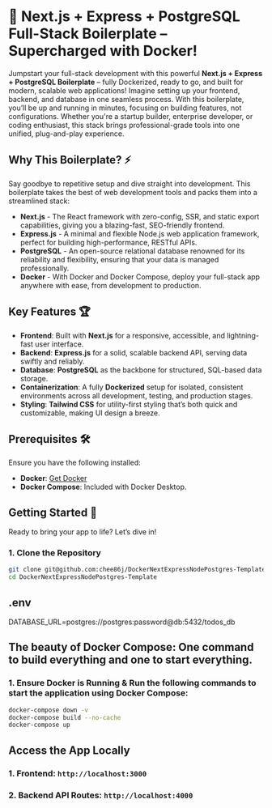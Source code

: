 # 🚀 Next.js + Express + PostgreSQL Full-Stack Boilerplate – Supercharged with Docker!

Jumpstart your full-stack development with this powerful **Next.js + Express + PostgreSQL Boilerplate** – fully Dockerized, ready to go, and built for modern, scalable web applications! Imagine setting up your frontend, backend, and database in one seamless process. With this boilerplate, you’ll be up and running in minutes, focusing on building features, not configurations. Whether you're a startup builder, enterprise developer, or coding enthusiast, this stack brings professional-grade tools into one unified, plug-and-play experience.

## Why This Boilerplate? ⚡

Say goodbye to repetitive setup and dive straight into development. This boilerplate takes the best of web development tools and packs them into a streamlined stack:
- **Next.js** - The React framework with zero-config, SSR, and static export capabilities, giving you a blazing-fast, SEO-friendly frontend.
- **Express.js** - A minimal and flexible Node.js web application framework, perfect for building high-performance, RESTful APIs.
- **PostgreSQL** - An open-source relational database renowned for its reliability and flexibility, ensuring that your data is managed professionally.
- **Docker** - With Docker and Docker Compose, deploy your full-stack app anywhere with ease, from development to production.

## Key Features 🏆

- **Frontend**: Built with **Next.js** for a responsive, accessible, and lightning-fast user interface.
- **Backend**: **Express.js** for a solid, scalable backend API, serving data swiftly and reliably.
- **Database**: **PostgreSQL** as the backbone for structured, SQL-based data storage.
- **Containerization**: A fully **Dockerized** setup for isolated, consistent environments across all development, testing, and production stages.
- **Styling**: **Tailwind CSS** for utility-first styling that’s both quick and customizable, making UI design a breeze.

## Prerequisites 🛠

Ensure you have the following installed:
- **Docker**: [Get Docker](https://www.docker.com/products/docker-desktop)
- **Docker Compose**: Included with Docker Desktop.

## Getting Started 🚀

Ready to bring your app to life? Let’s dive in!

### 1. Clone the Repository

```bash
git clone git@github.com:chee86j/DockerNextExpressNodePostgres-Template.git
cd DockerNextExpressNodePostgres-Template
```

## .env
DATABASE_URL=postgres://postgres:password@db:5432/todos_db


## The beauty of Docker Compose: One command to build everything and one to start everything.

### 1. Ensure Docker is Running & Run the following commands to start the application using Docker Compose:
```bash
docker-compose down -v    
docker-compose build --no-cache
docker-compose up
```

## Access the App Locally

### 1. Frontend: `http://localhost:3000`
### 2. Backend API Routes: `http://localhost:4000`
